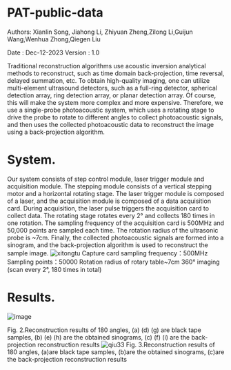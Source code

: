 # PAT-public-data

Authors: Xianlin Song, Jiahong Li, Zhiyuan Zheng,Zilong Li,Guijun Wang,Wenhua Zhong,Qiegen Liu

Date : Dec-12-2023
Version : 1.0

Traditional reconstruction algorithms use acoustic inversion analytical methods to reconstruct, such as time domain back-projection, time reversal, delayed summation, etc. To obtain high-quality imaging, one can utilize multi-element ultrasound detectors, such as a full-ring detector, spherical detection array, ring detection array, or planar detection array. Of course, this will make the system more complex and more expensive. Therefore, we use a single-probe photoacoustic system, which uses a rotating stage to drive the probe to rotate to different angles to collect photoacoustic signals, and then uses the collected photoacoustic data to reconstruct the image using a back-projection algorithm.
# System.
Our system consists of step control module, laser trigger module and acquisition module. The stepping module consists of a vertical stepping motor and a horizontal rotating stage. The laser trigger module is composed of a laser, and the acquisition module is composed of a data acquisition card. During acquisition, the laser pulse triggers the acquisition card to collect data. The rotating stage rotates every 2° and collects 180 times in one rotation. The sampling frequency of the acquisition card is 500MHz and 50,000 points are sampled each time. The rotation radius of the ultrasonic probe is ~7cm. Finally, the collected photoacoustic signals are formed into a sinogram, and the back-projection algorithm is used to reconstruct the sample image.
![xitongtu](https://github.com/yqx7150/PAT-public-data/assets/26964726/14582541-3ad0-484d-90e1-e475011c4996)
Capture card sampling frequency：500MHz
Sampling points：50000
Rotation radius of rotary table~7cm
360° imaging (scan every 2°, 180 times in total)



# Results.
![image](https://github.com/yqx7150/PAT-public-data/assets/26964726/03b289d4-559d-42ec-8cf8-65088993f469)

Fig. 2.Reconstruction results of 180 angles,
     (a) (d) (g) are black tape samples, 
     (b) (e) (h) are the obtained sinograms, 
     (c) (f) (i) are the back-projection reconstruction results 
![qiu33](https://github.com/yqx7150/PAT-public-data/assets/26964726/12708230-6ab1-41b7-bd3f-8d087204fbff)
Fig. 3.Reconstruction results of 180 angles,
     (a)are black tape samples, 
     (b)are the obtained sinograms, 
     (c)are the back-projection reconstruction results
